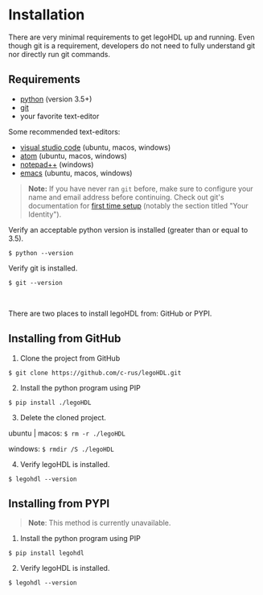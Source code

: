 # Installation

There are very minimal requirements to get legoHDL up and running. Even though git is a requirement, developers do not need to fully understand git nor directly run git commands. 

## Requirements

- [python](https://www.python.org/downloads/) (version 3.5+)
- [git](https://git-scm.com/downloads)
- your favorite text-editor

Some recommended text-editors:
- [visual studio code](https://code.visualstudio.com/download) (ubuntu, macos, windows)
- [atom](https://atom.io) (ubuntu, macos, windows)
- [notepad++](https://notepad-plus-plus.org/downloads/) (windows)
- [emacs](https://www.gnu.org/software/emacs/) (ubuntu, macos, windows)

> __Note:__ If you have never ran `git` before, make sure to configure your name and email address before continuing. Check out git's documentation for [first time setup](https://git-scm.com/book/en/v2/Getting-Started-First-Time-Git-Setup) (notably the section titled "Your Identity").

Verify an acceptable python version is installed (greater than or equal to 3.5).

`$ python --version`

Verify git is installed.

`$ git --version`

</br>

There are two places to install legoHDL from: GitHub or PYPI.

## Installing from GitHub

1. Clone the project from GitHub

```$ git clone https://github.com/c-rus/legoHDL.git```

2. Install the python program using PIP

`$ pip install ./legoHDL`

3. Delete the cloned project.

ubuntu | macos: `$ rm -r ./legoHDL`

windows: `$ rmdir /S ./legoHDL`

4. Verify legoHDL is installed.

`$ legohdl --version`
</br>

## Installing from PYPI
> __Note__: This method is currently unavailable.

1. Install the python program using PIP

`$ pip install legohdl`

2. Verify legoHDL is installed.

`$ legohdl --version`
